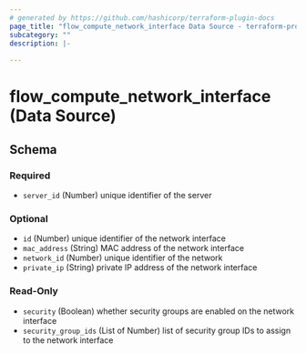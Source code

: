 ```yaml
---
# generated by https://github.com/hashicorp/terraform-plugin-docs
page_title: "flow_compute_network_interface Data Source - terraform-provider-flow"
subcategory: ""
description: |-
  
---
```


# flow_compute_network_interface (Data Source)





<!-- schema generated by tfplugindocs -->
## Schema

### Required

- `server_id` (Number) unique identifier of the server

### Optional

- `id` (Number) unique identifier of the network interface
- `mac_address` (String) MAC address of the network interface
- `network_id` (Number) unique identifier of the network
- `private_ip` (String) private IP address of the network interface

### Read-Only

- `security` (Boolean) whether security groups are enabled on the network interface
- `security_group_ids` (List of Number) list of security group IDs to assign to the network interface


